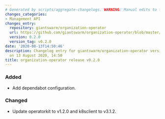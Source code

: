 ```yaml
---
# Generated by scripts/aggregate-changelogs. WARNING: Manual edits to this files will be overwritten.
changes_categories:
- Management API
changes_entry:
  repository: giantswarm/organization-operator
  url: https://github.com/giantswarm/organization-operator/blob/master/CHANGELOG.md#020---2020-08-13
  version: 0.2.0
  version_tag: v0.2.0
date: '2020-08-13T14:50:46'
description: Changelog entry for giantswarm/organization-operator version 0.2.0, published
  on 13 August 2020, 14:50
title: organization-operator release v0.2.0
---
```


### Added
- Add dependabot configuration.
### Changed
- Update operatorkit to v1.2.0 and k8sclient to v3.1.2.
